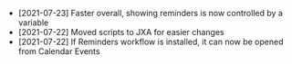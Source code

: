 - [2021-07-23] Faster overall, showing reminders is now controlled by a variable
- [2021-07-22] Moved scripts to JXA for easier changes
- [2021-07-22] If Reminders workflow is installed, it can now be opened from Calendar Events